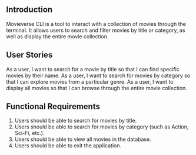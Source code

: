 ## Introduction
Movieverse CLI is a tool to interact with a collection of movies through the terminal. It allows users to search and filter movies by title or category, as well as display the entire movie collection.

## User Stories
As a user, I want to search for a movie by title so that I can find specific movies by their name.
As a user, I want to search for movies by category so that I can explore movies from a particular genre.
As a user, I want to display all movies so that I can browse through the entire movie collection.

## Functional Requirements
1. Users should be able to search for movies by title.
2. Users should be able to search for movies by category (such as Action, Sci-Fi, etc.).
3. Users should be able to view all movies in the database.
4. Users should be able to exit the application.
